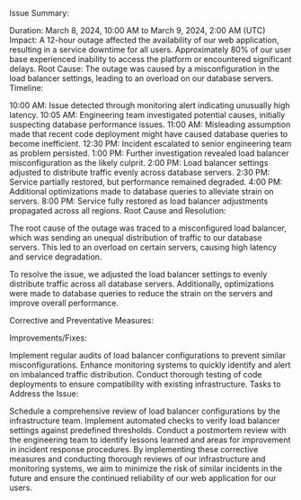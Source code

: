 Issue Summary:

Duration: March 8, 2024, 10:00 AM to March 9, 2024, 2:00 AM (UTC)
Impact: A 12-hour outage affected the availability of our web application, resulting in a service      downtime for all users. Approximately 80% of our user base experienced inability to access the platform or encountered significant delays.
Root Cause: The outage was caused by a misconfiguration in the load balancer settings, leading to an overload on our database servers.
Timeline:

10:00 AM: Issue detected through monitoring alert indicating unusually high latency.
10:05 AM: Engineering team investigated potential causes, initially suspecting database performance issues.
11:00 AM: Misleading assumption made that recent code deployment might have caused database queries to become inefficient.
12:30 PM: Incident escalated to senior engineering team as problem persisted.
1:00 PM: Further investigation revealed load balancer misconfiguration as the likely culprit.
2:00 PM: Load balancer settings adjusted to distribute traffic evenly across database servers.
2:30 PM: Service partially restored, but performance remained degraded.
4:00 PM: Additional optimizations made to database queries to alleviate strain on servers.
8:00 PM: Service fully restored as load balancer adjustments propagated across all regions.
Root Cause and Resolution:

The root cause of the outage was traced to a misconfigured load balancer, which was sending an unequal distribution of traffic to our database servers. This led to an overload on certain servers, causing high latency and service degradation.

To resolve the issue, we adjusted the load balancer settings to evenly distribute traffic across all database servers. Additionally, optimizations were made to database queries to reduce the strain on the servers and improve overall performance.

Corrective and Preventative Measures:

Improvements/Fixes:

Implement regular audits of load balancer configurations to prevent similar misconfigurations.
Enhance monitoring systems to quickly identify and alert on imbalanced traffic distribution.
Conduct thorough testing of code deployments to ensure compatibility with existing infrastructure.
Tasks to Address the Issue:

Schedule a comprehensive review of load balancer configurations by the infrastructure team.
Implement automated checks to verify load balancer settings against predefined thresholds.
Conduct a postmortem review with the engineering team to identify lessons learned and areas for improvement in incident response procedures.
By implementing these corrective measures and conducting thorough reviews of our infrastructure and monitoring systems, we aim to minimize the risk of similar incidents in the future and ensure the continued reliability of our web application for our users.


